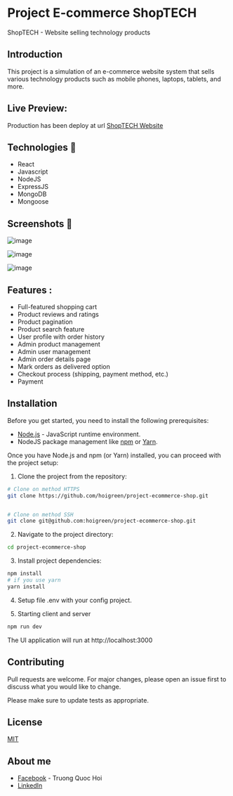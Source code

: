 # Project E-commerce ShopTECH

ShopTECH - Website selling technology products

## Introduction

This project is a simulation of an e-commerce website system that sells various technology products such as mobile phones, laptops, tablets, and more. 

## Live Preview:
Production has been deploy at url [ShopTECH Website](https://shoptech.website)

## Technologies 🔧
- React
- Javascript
- NodeJS
- ExpressJS
- MongoDB
- Mongoose

## Screenshots 📸
![image](https://github.com/hoigreen/project-ecommerce-shop/assets/88929110/004949fb-e82e-4f08-b6d9-5231a40b0373)

![image](https://github.com/hoigreen/project-ecommerce-shop/assets/88929110/4662dc0f-8d45-4593-b97c-32c759e22e22)

![image](https://github.com/hoigreen/project-ecommerce-shop/assets/88929110/2b80d2d2-912a-4b5c-8b0b-cf369ec52f07)

## Features :
- Full-featured shopping cart
- Product reviews and ratings
- Product pagination
- Product search feature
- User profile with order history
- Admin product management
- Admin user management
- Admin order details page
- Mark orders as delivered option
- Checkout process (shipping, payment method, etc.)
- Payment

## Installation

Before you get started, you need to install the following prerequisites:

- [Node.js](https://nodejs.org/en) - JavaScript runtime environment.
- NodeJS package management like [npm](https://www.npmjs.com/) or [Yarn](https://yarnpkg.com/).


Once you have Node.js and npm (or Yarn) installed, you can proceed with the project setup:

1. Clone the project from the repository:
```bash
# Clone on method HTTPS
git clone https://github.com/hoigreen/project-ecommerce-shop.git


# Clone on method SSH
git clone git@github.com:hoigreen/project-ecommerce-shop.git
```
2. Navigate to the project directory:
``` bash
cd project-ecommerce-shop
```

3. Install project dependencies:
``` bash
npm install
# if you use yarn
yarn install
```

4. Setup file .env with your config project.

5. Starting client and server
``` bash
npm run dev
```

The UI application will run at http://localhost:3000

## Contributing

Pull requests are welcome. For major changes, please open an issue first
to discuss what you would like to change.

Please make sure to update tests as appropriate.

## License

[MIT](https://choosealicense.com/licenses/mit/)

## About me

- [Facebook](https://www.facebook.com/hoigreen) - Truong Quoc Hoi
- [LinkedIn](https://www.linkedin.com/in/hoigreen/)
